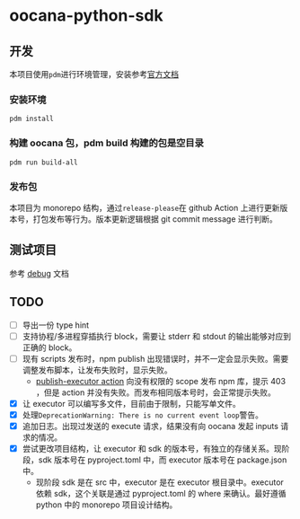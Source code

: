 # oocana-python-sdk

## 开发

本项目使用`pdm`进行环境管理，安装参考[官方文档](https://github.com/pdm-project/pdm)

### 安装环境
```shell
pdm install
```

### 构建 oocana 包，pdm build 构建的包是空目录
```shell
pdm run build-all
```

### 发布包

本项目为 monorepo 结构，通过`release-please`在 github Action 上进行更新版本号，打包发布等行为。版本更新逻辑根据 git commit message 进行判断。

## 测试项目

参考 [debug](./docs/debug.md) 文档

## TODO

- [ ] 导出一份 type hint
- [ ] 支持协程/多进程穿插执行 block，需要让 stderr 和 stdout 的输出能够对应到正确的 block。
- [ ] 现有 scripts 发布时，npm publish 出现错误时，并不一定会显示失败。需要调整发布脚本，让发布失败时，显示失败。
    - [publish-executor action](https://github.com/oomol/oocana-python/actions/runs/9137881993/job/25128387566) 向没有权限的 scope 发布 npm 库，提示 403 ，但是 action 并没有失败。而发布相同版本号时，会正常提示失败。
- [x] 让 executor 可以编写多文件，目前由于限制，只能写单文件。
- [x] 处理`DeprecationWarning: There is no current event loop`警告。
- [x] 追加日志。出现过发送的 execute 请求，结果没有向 oocana 发起 inputs 请求的情况。
- [x] 尝试更改项目结构，让 executor 和 sdk 的版本号，有独立的存储关系。现阶段，sdk 版本号在 pyproject.toml 中，而 executor 版本号在 package.json 中。
    - 现阶段 sdk 是在 src 中，executor 是在 executor 根目录中。executor 依赖 sdk，这个关联是通过 pyproject.toml 的 where 来确认。最好遵循 python 中的 monorepo 项目设计结构。